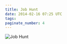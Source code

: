```yaml
---
title: Job Hunt
date: 2014-02-16 07:25 UTC
tags:
paginate_number: 4
---
```

<img src="/images/job-hunt_manvsmagic.png" alt="Job Hunt" />
